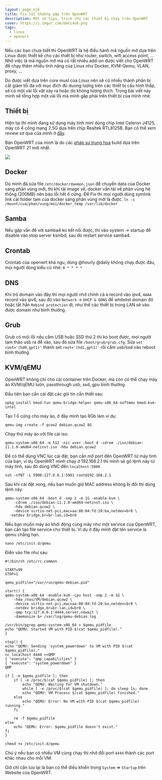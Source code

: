 ```yaml
---
layout: page.njk
title: Fix lỗi thường gặp trên OpenWRT
description: Một số tips, trick cho các thiết bị chạy trên OpenWRT
cover: https://i.imgur.com/UmCi4s6.png
tags:
  - linux
  - openwrt
---
```

Nếu các bạn chưa biết thì OpenWRT là hệ điều hành mã nguồn mở dựa trên Linux được thiết kế cho các thiết bị như router, switch, wifi access point, ... Nhờ việc là mã nguồn mở mà có rất nhiều add-on được viết cho OpenWRT để chạy thêm nhiều tính năng của Linux như Docker, KVM-Qemu, VLAN, proxy, ...

Do được viết dựa trên core musl của Linux nên sẽ có nhiều thành phần bị cắt giảm tối đa với mục đích đủ duong lượng trên các thiết bị cấu hình thấp, sẽ có một vài lỗi vặt xảy ra hoặc do không tương thích. Trong bài viết này mình sẽ tổng hợp một vài lỗi mà mình gặp phải trên thiết bị của mình nhé.

## Thiết bị

Hiện tại thì mình đang sử dụng máy tính mini dùng chip Intel Celeron J4125, máy có 4 cổng mạng 2.5G dựa trên chịp Realtek RTL8125B. Bạn có thể xem review sơ qua của mình ở [đây](https://voz.vn/t/mini-review-router-j4125-rtl8125-4-cong-2-5g.443542/).

Bản OpenWRT của mình là do các [pháp sư trung hoa](https://github.com/HoldOnBro/Actions-OpenWrt) build dựa trên OpenWRT 21 mới nhất.

![](https://i.imgur.com/Ni2axOp.png)

## Docker

Dù mình đã sửa file `/etc/docker/daemon.json` để chuyển data của Docker sang phân vùng mới, thì khi tải image về, docker vẫn tải về phân vùng hệ thống (200MB) nên báo lỗi hết ổ cứng. Để Fix thì mọi người dùng symlink link cái folder tạm của docker sang phân vùng mới là được.
`ln -s /mount/cua/phan/vung/moi/docker_temp /var/lib/docker`

## Samba

Nếu gặp vấn đề với samba4 ko kết nối được, thì vào system -> startup để disable vào stop server ksmbd, sau đó restart service samba4.

## Crontab

Crontab của openwrt khá ngu, dùng @hourly @daily không chạy được đâu, mọi người dùng kiểu cũ nhé: `0 * * * *`

## DNS

Khi trỏ domain vào đây thì mọi người nhớ chỉnh cả `A` record vào ipv4, `AAAA` record vào ipv6, sau đó vào `Network` -> `DHCP & DDNS` để whitelist domain đó hoặc tắt hẳn `Rebind protection` đi, như thế các thiết bị trong LAN sẽ vào được domain như bình thường.

## Grub

Grub có mội lỗi nếu cắm USB hoặc SSD thứ 2 thì ko boot được, mọi người tạm tháo usb ra để vào, sau đó sửa file `/boot/grub/grub.cfg`. Sửa `set root='(hd0,gpt1)'` thành set `root='(hd1,gpt1)'` rồi cắm usb/ssd vào reboot bình thường.

## KVM/qEMU

OpenWRT không chỉ cho cài container trên Docker, mà còn có thể chạy máy ảo KVM/qEMU luôn, passthrough  usb, ssd, gpu bình thường.

Đầu tiên bạn cần cài đặt các gói tin cần thiết sau:
```
opkg install kmod-tun qemu-bridge-helper qemu-x86_64-softmmu kmod-kvm-intel
```

Tạo 1 ổ cứng cho máy ảo, ở đây mình tạo 8Gb làm  ví dụ:
```
qemu-img create -f qcow2 debian.qcow2 8G
```

Chạy thử máy ảo với file cài iso:
```
qemu-system-x86_64 -m 512 -nic user -boot d -cdrom ./iso/debian-11.1.0-amd64-netinst.iso -hda debian.qcow2
```

Để có thể dùng VNC lúc cài đặt, bạn cần mở port đên OpenWRT từ máy tính của bạn, ví dụ OpenWRT mình chạy ở 192.168.2.1 thì mình sẽ gõ lệnh này từ máy tính, sau đó dùng VNC đến `localhost:5900`
```
ssh -nfNT -L 5900:127.0.0.1:5901 root@192.168.2.1
```

Sau khi cài đặt xong, nếu bạn muốn giữ MAC address không bị đổi thì dùng lệnh này:
```
qemu-system-x86_64 -boot d -smp 2 -m 1G -enable-kvm \
	-cdrom ./iso/debian-11.1.0-amd64-netinst.iso \
	-hda debian.qcow2 \
	-device virtio-net-pci,mac=aa:88:04:fd:20:ba,netdev=br0 \
  -netdev bridge,br=br-lan,id=br0
```

Nếu bạn muốn máy ảo khởi động cùng máy như một service của OpenWRT, bạn cần tạo file service cho thiết bị. Ví dụ ở đây mình đặt tên service là qemu chẳng hạn.
```
nano /etc/init.d/qemu
```
Điền vào file như sau:
```
#!/bin/sh /etc/rc.common
 
START=99
STOP=1
 
qemu_pidfile="/var/run/qemu-debian.pid"
 
start() {
qemu-system-x86_64 -enable-kvm -cpu host -smp 2 -m 1G \
	-hda /nas/VM/debian.qcow2 \
	-device virtio-net-pci,mac=aa:88:04:fd:20:ba,netdev=br0 \
	-netdev bridge,br=br-lan,id=br0 \
	-qmp tcp:127.0.0.1:4444,server,nowait \
	-daemonize &> /var/log/qemu-debian.log
 
/usr/bin/pgrep qemu-system-x86_64 > $qemu_pidfile
echo "QEMU: Started VM with PID $(cat $qemu_pidfile)."
}
 
stop() {
echo "QEMU: Sending 'system_powerdown' to VM with PID $(cat $qemu_pidfile)."
nc localhost 4444 <<QMP 
{ "execute": "qmp_capabilities" } 
{ "execute": "system_powerdown" } 
QMP

if [ -e $qemu_pidfile ]; then
	if [ -e /proc/$(cat $qemu_pidfile) ]; then
		echo "QEMU: Waiting for VM shutdown."
		while [ -e /proc/$(cat $qemu_pidfile) ]; do sleep 1s; done
		echo "QEMU: VM Process $(cat $qemu_pidfile) finished."
	else
		echo "QEMU: Error: No VM with PID $(cat $qemu_pidfile) running."
	fi
 
	rm -f $qemu_pidfile
else
	echo "QEMU: Error: $qemu_pidfile doesn't exist."
fi
}
```
```
chmod +x /etc/init.d/qemu
```

Chú ý nếu bạn có nhiều VM cùng chạy thì nhớ đổi port `4444` thành các port khác nhau cho mỗi VM.

Giờ chỉ cần lưu lại là bạn có thể điều khiển trong `System` => `Startup` trên Website của OpenWRT.